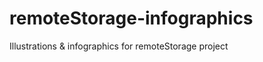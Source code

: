 remoteStorage-infographics
==========================

Illustrations &amp; infographics for remoteStorage project
